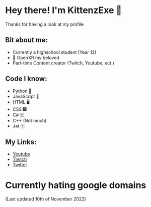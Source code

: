 # Hey there! I'm KittenzExe 👋
Thanks for having a look at my profile
## Bit about me:
- Currently a highschool student (Year 12)
- 💜 OpenXR my beloved
- Part-time Content creator (Twitch, Youtube, ect.)
## Code I know:
- Python 🐍
- JavaScript 📜
- HTML 🖥️
- CSS 🎆
- C# 🇨
- C++ (Not much)
- ~~.txt~~ 🇹
## My Links:
- [Youtube](https://www.youtube.com/channel/UCnoHozM85RPHh2XtIigkz_Q)
- [Tiwtch](https://twitch.tv/kittenzexe)
- [Twitter](https://twitter.com/kittenzexe)

# Currently hating google domains

(Last updated 10th of November 2022)
